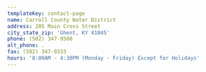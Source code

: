 ```yaml
---
templateKey: contact-page
name: Carroll County Water District
address: 205 Main Cross Street
city_state_zip: 'Ghent, KY 41045'
phone: (502) 347-9500
alt_phone: .
fax: (502) 347-9333
hours: '8:00AM - 4:30PM (Monday - Friday) Except for Holidays'
---
```


